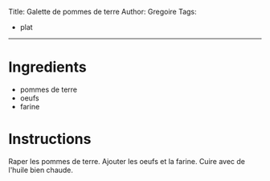 Title: Galette de pommes de terre
Author: Gregoire
Tags:
 - plat
---

# Ingredients

 - pommes de terre
 - oeufs
 - farine

# Instructions

Raper les pommes de terre. Ajouter les oeufs et la farine. Cuire avec de l'huile bien chaude.
